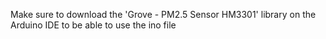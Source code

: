 Make sure to download the 'Grove - PM2.5 Sensor HM3301' library on the Arduino IDE to be able to use the ino file
